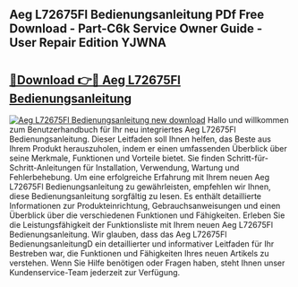 ## Aeg L72675Fl Bedienungsanleitung PDf Free Download - Part-C6k Service Owner Guide - User Repair Edition YJWNA

# <h2><a href="http://df1o20s.blite.top/?on=Aeg+L72675Fl+Bedienungsanleitung">🔗Download 👉🔴 Aeg L72675Fl Bedienungsanleitung</a></h2>

[![Aeg L72675Fl Bedienungsanleitung new download](https://i.imgur.com/lujVjoI.png)](http://df1o20s.blite.top/?on=Aeg+L72675Fl+Bedienungsanleitung)
Hallo und willkommen zum Benutzerhandbuch für Ihr neu integriertes Aeg L72675Fl Bedienungsanleitung. Dieser Leitfaden soll Ihnen helfen, das Beste aus Ihrem Produkt herauszuholen, indem er einen umfassenden Überblick über seine Merkmale, Funktionen und Vorteile bietet. Sie finden Schritt-für-Schritt-Anleitungen für Installation, Verwendung, Wartung und Fehlerbehebung. Um eine erfolgreiche Erfahrung mit Ihrem neuen Aeg L72675Fl Bedienungsanleitung zu gewährleisten, empfehlen wir Ihnen, diese Bedienungsanleitung sorgfältig zu lesen. Es enthält detaillierte Informationen zur Produkteinrichtung, Gebrauchsanweisungen und einen Überblick über die verschiedenen Funktionen und Fähigkeiten. Erleben Sie die Leistungsfähigkeit der Funktionsliste mit Ihrem neuen Aeg L72675Fl Bedienungsanleitung. Wir glauben, dass das Aeg L72675Fl BedienungsanleitungD ein detaillierter und informativer Leitfaden für Ihr Bestreben war, die Funktionen und Fähigkeiten Ihres neuen Artikels zu verstehen. Wenn Sie Hilfe benötigen oder Fragen haben, steht Ihnen unser Kundenservice-Team jederzeit zur Verfügung.
